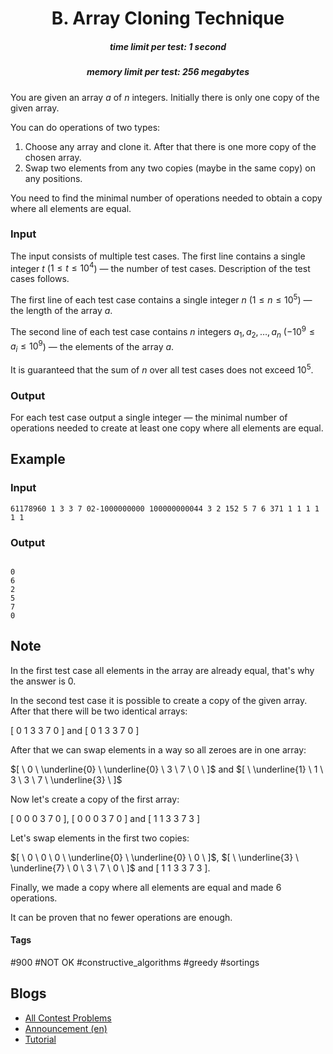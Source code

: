 <h1 style='text-align: center;'> B. Array Cloning Technique</h1>

<h5 style='text-align: center;'>time limit per test: 1 second</h5>
<h5 style='text-align: center;'>memory limit per test: 256 megabytes</h5>

You are given an array $a$ of $n$ integers. Initially there is only one copy of the given array.

You can do operations of two types:

1. Choose any array and clone it. After that there is one more copy of the chosen array.
2. Swap two elements from any two copies (maybe in the same copy) on any positions.

You need to find the minimal number of operations needed to obtain a copy where all elements are equal.

### Input

The input consists of multiple test cases. The first line contains a single integer $t$ ($1 \le t \le 10^4$) — the number of test cases. Description of the test cases follows.

The first line of each test case contains a single integer $n$ ($1 \le n \le 10^5$) — the length of the array $a$.

The second line of each test case contains $n$ integers $a_1, a_2, \ldots, a_n$ ($-10^9 \le a_i \le 10^9$) — the elements of the array $a$.

It is guaranteed that the sum of $n$ over all test cases does not exceed $10^5$.

### Output

For each test case output a single integer — the minimal number of operations needed to create at least one copy where all elements are equal.

## Example

### Input


```text
61178960 1 3 3 7 02-1000000000 100000000044 3 2 152 5 7 6 371 1 1 1 1 1 1
```
### Output

```text

0
6
2
5
7
0

```
## Note

In the first test case all elements in the array are already equal, that's why the answer is $0$.

In the second test case it is possible to create a copy of the given array. After that there will be two identical arrays:

$[ \ 0 \ 1 \ 3 \ 3 \ 7 \ 0 \ ]$ and $[ \ 0 \ 1 \ 3 \ 3 \ 7 \ 0 \ ]$

After that we can swap elements in a way so all zeroes are in one array:

$[ \ 0 \ \underline{0} \ \underline{0} \ 3 \ 7 \ 0 \ ]$ and $[ \ \underline{1} \ 1 \ 3 \ 3 \ 7 \ \underline{3} \ ]$

Now let's create a copy of the first array:

$[ \ 0 \ 0 \ 0 \ 3 \ 7 \ 0 \ ]$, $[ \ 0 \ 0 \ 0 \ 3 \ 7 \ 0 \ ]$ and $[ \ 1 \ 1 \ 3 \ 3 \ 7 \ 3 \ ]$

Let's swap elements in the first two copies:

$[ \ 0 \ 0 \ 0 \ \underline{0} \ \underline{0} \ 0 \ ]$, $[ \ \underline{3} \ \underline{7} \ 0 \ 3 \ 7 \ 0 \ ]$ and $[ \ 1 \ 1 \ 3 \ 3 \ 7 \ 3 \ ]$.

Finally, we made a copy where all elements are equal and made $6$ operations.

It can be proven that no fewer operations are enough.



#### Tags 

#900 #NOT OK #constructive_algorithms #greedy #sortings 

## Blogs
- [All Contest Problems](../Codeforces_Round_781_(Div._2).md)
- [Announcement (en)](../blogs/Announcement_(en).md)
- [Tutorial](../blogs/Tutorial.md)
